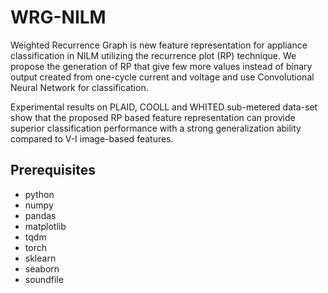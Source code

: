 # WRG-NILM
Weighted Recurrence Graph is  new feature representation for appliance classification in NILM utilizing the recurrence plot (RP) technique. We propose the generation of RP that give few more values instead of binary output created from one-cycle current and voltage and use Convolutional Neural Network for classification.

Experimental results on PLAID, COOLL and WHITED sub-metered data-set  show that the proposed RP based feature representation can provide superior classification performance with a strong generalization ability compared to V-I image-based features.


## Prerequisites
- python
- numpy
- pandas
- matplotlib
- tqdm
- torch
- sklearn
- seaborn
- soundfile

